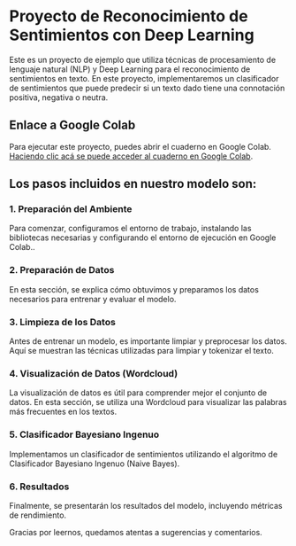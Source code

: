 # Proyecto de Reconocimiento de Sentimientos con Deep Learning

Este es un proyecto de ejemplo que utiliza técnicas de procesamiento de lenguaje natural (NLP) y Deep Learning para el reconocimiento de sentimientos en texto. En este proyecto, implementaremos un clasificador de sentimientos que puede predecir si un texto dado tiene una connotación positiva, negativa o neutra.

## Enlace a Google Colab

Para ejecutar este proyecto, puedes abrir el cuaderno en Google Colab. [Haciendo clic acá se puede acceder al cuaderno en Google Colab](https://colab.research.google.com/drive/1s_qdmUWVTU0CvmC-QbsmZueL1sKrzFTn#scrollTo=gYSv4O2CR96r).

## Los pasos incluidos en nuestro modelo son:

### 1. Preparación del Ambiente

Para comenzar, configuramos el entorno de trabajo, instalando las bibliotecas necesarias y configurando el entorno de ejecución en Google Colab..

### 2. Preparación de Datos

En esta sección, se explica cómo obtuvimos y preparamos los datos necesarios para entrenar y evaluar el modelo.

### 3. Limpieza de los Datos

Antes de entrenar un modelo, es importante limpiar y preprocesar los datos. Aquí se muestran las técnicas utilizadas para limpiar y tokenizar el texto.

### 4. Visualización de Datos (Wordcloud)

La visualización de datos es útil para comprender mejor el conjunto de datos. En esta sección, se utiliza una Wordcloud para visualizar las palabras más frecuentes en los textos.

### 5. Clasificador Bayesiano Ingenuo

Implementamos un clasificador de sentimientos utilizando el algoritmo de Clasificador Bayesiano Ingenuo (Naive Bayes). 

### 6. Resultados

Finalmente, se presentarán los resultados del modelo, incluyendo métricas de rendimiento.

Gracias por leernos, quedamos atentas a sugerencias y comentarios.
